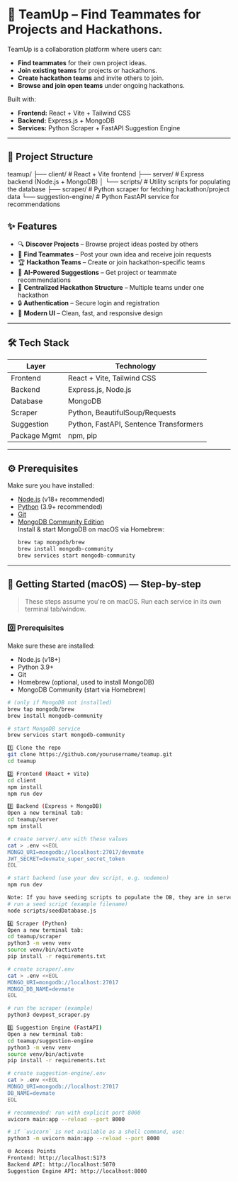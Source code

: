 # 🤝 TeamUp – Find Teammates for Projects and Hackathons.

TeamUp is a collaboration platform where users can:
- **Find teammates** for their own project ideas.
- **Join existing teams** for projects or hackathons.
- **Create hackathon teams** and invite others to join.
- **Browse and join open teams** under ongoing hackathons.

Built with:
- **Frontend:** React + Vite + Tailwind CSS
- **Backend:** Express.js + MongoDB
- **Services:** Python Scraper + FastAPI Suggestion Engine

---

## 📂 Project Structure

teamup/
├── client/ # React + Vite frontend
├── server/ # Express backend (Node.js + MongoDB)
│ └── scripts/ # Utility scripts for populating the database
├── scraper/ # Python scraper for fetching hackathon/project data
└── suggestion-engine/ # Python FastAPI service for recommendations


## ✨ Features
- 🔍 **Discover Projects** – Browse project ideas posted by others
- 📢 **Find Teammates** – Post your own idea and receive join requests
- 🏆 **Hackathon Teams** – Create or join hackathon-specific teams
- 🤖 **AI-Powered Suggestions** – Get project or teammate recommendations
- 📜 **Centralized Hackathon Structure** – Multiple teams under one hackathon
- 🔒 **Authentication** – Secure login and registration
- 🌙 **Modern UI** – Clean, fast, and responsive design

---

## 🛠 Tech Stack
| Layer         | Technology |
|--------------|------------|
| Frontend     | React + Vite, Tailwind CSS |
| Backend      | Express.js, Node.js |
| Database     | MongoDB |
| Scraper      | Python, BeautifulSoup/Requests |
| Suggestion   | Python, FastAPI, Sentence Transformers |
| Package Mgmt | npm, pip |

---

## ⚙ Prerequisites
Make sure you have installed:
- [Node.js](https://nodejs.org/) (v18+ recommended)
- [Python](https://www.python.org/) (3.9+ recommended)
- [Git](https://git-scm.com/)
- [MongoDB Community Edition](https://www.mongodb.com/try/download/community)  
  Install & start MongoDB on macOS via Homebrew:
  ```bash
  brew tap mongodb/brew
  brew install mongodb-community
  brew services start mongodb-community

---


## 🚀 Getting Started (macOS) — Step-by-step

> These steps assume you're on macOS. Run each service in its own terminal tab/window.

### 0️⃣ Prerequisites
Make sure these are installed:
- Node.js (v18+)
- Python 3.9+
- Git
- Homebrew (optional, used to install MongoDB)
- MongoDB Community (start via Homebrew)
```bash
# (only if MongoDB not installed)
brew tap mongodb/brew
brew install mongodb-community

# start MongoDB service
brew services start mongodb-community

1️⃣ Clone the repo
git clone https://github.com/yourusername/teamup.git
cd teamup

2️⃣ Frontend (React + Vite)
cd client
npm install
npm run dev

3️⃣ Backend (Express + MongoDB)
Open a new terminal tab:
cd teamup/server
npm install

# create server/.env with these values
cat > .env <<EOL
MONGO_URI=mongodb://localhost:27017/devmate
JWT_SECRET=devmate_super_secret_token
EOL

# start backend (use your dev script, e.g. nodemon)
npm run dev

Note: If you have seeding scripts to populate the DB, they are in server/scripts/. Example:
# run a seed script (example filename)
node scripts/seedDatabase.js

4️⃣ Scraper (Python)
Open a new terminal tab:
cd teamup/scraper
python3 -m venv venv
source venv/bin/activate
pip install -r requirements.txt

# create scraper/.env
cat > .env <<EOL
MONGO_URI=mongodb://localhost:27017
MONGO_DB_NAME=devmate
EOL

# run the scraper (example)
python3 devpost_scraper.py

5️⃣ Suggestion Engine (FastAPI)
Open a new terminal tab:
cd teamup/suggestion-engine
python3 -m venv venv
source venv/bin/activate
pip install -r requirements.txt

# create suggestion-engine/.env
cat > .env <<EOL
MONGO_URI=mongodb://localhost:27017
DB_NAME=devmate
EOL

# recommended: run with explicit port 8000
uvicorn main:app --reload --port 8000

# if `uvicorn` is not available as a shell command, use:
python3 -m uvicorn main:app --reload --port 8000

🌐 Access Points
Frontend: http://localhost:5173
Backend API: http://localhost:5070
Suggestion Engine API: http://localhost:8000
